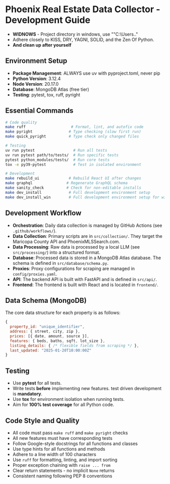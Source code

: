# Phoenix Real Estate Data Collector - Development Guide

- **WIDNOWS** - Project directory in windows, use ""C:\Users\.."
- Adhere closely to KISS, DRY, YAGNI, SOLID, and the Zen Of Python. 
- **And clean up after yourself**

## Environment Setup
- **Package Management**: ALWAYS use uv with pyproject.toml, never pip
- **Python Version**: 3.12.4
- **Node Version**: 20.17.0
- **Database**: MongoDB Atlas (free tier)
- **Testing**: pytest, tox, ruff, pyright

## Essential Commands

```bash
# Code quality
make ruff                    # Format, lint, and autofix code
make pyright                # Type checking (slow first run)
make quick_pyright          # Type check only changed files

# Testing
uv run pytest                 # Run all tests
uv run pytest path/to/tests/  # Run specific tests
pytest python_modules/tests/  # Run core tests
tox -e py39-pytest            # Test in isolated environment

# Development
make rebuild_ui             # Rebuild React UI after changes
make graphql               # Regenerate GraphQL schema
make sanity_check          # Check for non-editable installs
make dev_install            # Full development environment setup
make dev_install_win        # Full development environment setup for windows
```

## Development Workflow

-   **Orchestration**: Daily data collection is managed by GitHub Actions (see `.github/workflows/`).
-   **Data Collection**: Primary scripts are in `src/collection/`. They target the Maricopa County API and PhoenixMLSSearch.com.
-   **Data Processing**: Raw data is processed by a local LLM (see `src/processing/`) into a structured format.
-   **Database**: Processed data is stored in a MongoDB Atlas database. The schema is defined in `src/database/schema.py`.
-   **Proxies**: Proxy configurations for scraping are managed in `config/proxies.yaml`.
-   **API**: The backend API is built with FastAPI and is defined in `src/api/`.
-   **Frontend**: The frontend is built with React and is located in `frontend/`.


## Data Schema (MongoDB)

The core data structure for each property is as follows:

```javascript
{
  property_id: "unique_identifier",
  address: { street, city, zip },
  prices: [{ date, amount, source }],
  features: { beds, baths, sqft, lot_size },
  listing_details: { /* flexible fields from scraping */ },
  last_updated: "2025-01-20T10:00:00Z"
}
```

## Testing 

-   Use **pytest** for all tests.
-   Write tests **before** implementing new features. test driven development is **mandatory**.
-   Use **tox** for environment isolation when running tests.
-   Aim for **100% test coverage** for all Python code.

## Code Style and Quality

* All code must pass `make ruff` and `make pyright` checks
* All new features must have corresponding tests
* Follow Google-style docstrings for all functions and classes
* Use type hints for all functions and methods
* Adhere to a line width of 100 characters
* Use `ruff` for formatting, linting, and import sorting
* Proper exception chaining with `raise ... from`
* Clear return statements - no implicit `None` returns
* Consistent naming following PEP 8 conventions